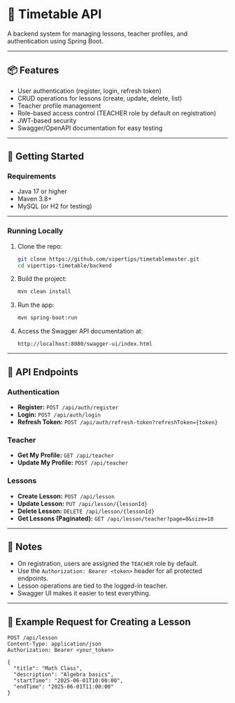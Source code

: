 # 🏫 Timetable API

A backend system for managing lessons, teacher profiles, and authentication using Spring Boot.

---

## 📦 Features

- User authentication (register, login, refresh token)
- CRUD operations for lessons (create, update, delete, list)
- Teacher profile management
- Role-based access control (TEACHER role by default on registration)
- JWT-based security
- Swagger/OpenAPI documentation for easy testing

---

## 🚀 Getting Started

### Requirements

- Java 17 or higher
- Maven 3.8+
- MySQL (or H2 for testing)

---

### Running Locally

1. Clone the repo:

    ```bash
    git clone https://github.com/vipertips/timetablemaster.git
    cd vipertips-timetable/backend
    ```



3. Build the project:

    ```bash
    mvn clean install
    ```

4. Run the app:

    ```bash
    mvn spring-boot:run
    ```

5. Access the Swagger API documentation at:

    ```
    http://localhost:8080/swagger-ui/index.html
    ```

---

## 🔑 API Endpoints

### Authentication

- **Register:** `POST /api/auth/register`
- **Login:** `POST /api/auth/login`
- **Refresh Token:** `POST /api/auth/refresh-token?refreshToken={token}`

### Teacher

- **Get My Profile:** `GET /api/teacher`
- **Update My Profile:** `POST /api/teacher`

### Lessons

- **Create Lesson:** `POST /api/lesson`
- **Update Lesson:** `PUT /api/lesson/{lessonId}`
- **Delete Lesson:** `DELETE /api/lesson/{lessonId}`
- **Get Lessons (Paginated):** `GET /api/lesson/teacher?page=0&size=10`

---

## 📝 Notes

- On registration, users are assigned the `TEACHER` role by default.
- Use the `Authorization: Bearer <token>` header for all protected endpoints.
- Lesson operations are tied to the logged-in teacher.
- Swagger UI makes it easier to test everything.

---

## 👀 Example Request for Creating a Lesson

```http
POST /api/lesson
Content-Type: application/json
Authorization: Bearer <your_token>

{
  "title": "Math Class",
  "description": "Algebra basics",
  "startTime": "2025-06-01T10:00:00",
  "endTime": "2025-06-01T11:00:00"
}
